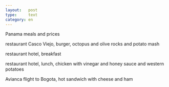 ```yaml
---
layout:   post
type:     text
category: en
---
```

Panama meals and prices

restaurant Casco Viejo, burger, octopus and olive rocks and potato mash

restaurant hotel, breakfast

restaurant hotel, lunch, chicken with vinegar and honey sauce and western potatoes

Avianca flight to Bogota, hot sandwich with cheese and ham